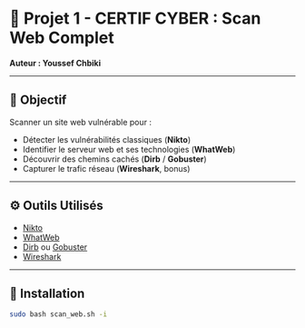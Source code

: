 # 📌 Projet 1 - CERTIF CYBER : Scan Web Complet

**Auteur : Youssef Chbiki**

---

## 🎯 Objectif

Scanner un site web vulnérable pour :
- Détecter les vulnérabilités classiques (**Nikto**)
- Identifier le serveur web et ses technologies (**WhatWeb**)
- Découvrir des chemins cachés (**Dirb** / **Gobuster**)
- Capturer le trafic réseau (**Wireshark**, bonus)

---

## ⚙️ Outils Utilisés

- [Nikto](https://cirt.net/Nikto2)
- [WhatWeb](https://github.com/urbanadventurer/WhatWeb)
- [Dirb](https://tools.kali.org/web-applications/dirb) ou [Gobuster](https://github.com/OJ/gobuster)
- [Wireshark](https://www.wireshark.org/)

---

## 🚀 Installation

```bash
sudo bash scan_web.sh -i
